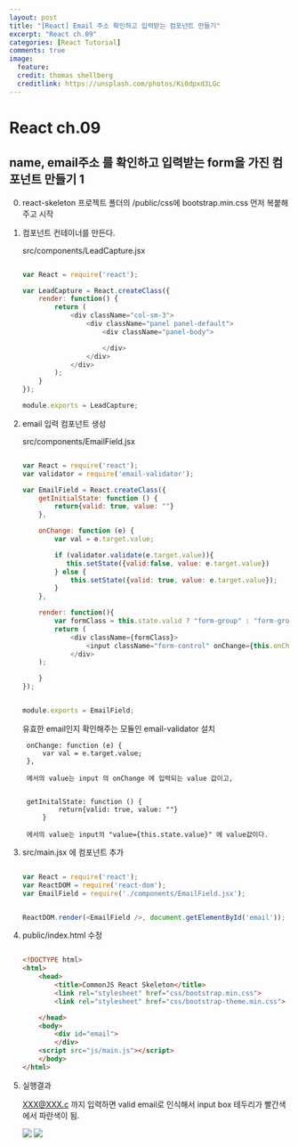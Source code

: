 ```yaml
---
layout: post
title: "[React] Email 주소 확인하고 입력받는 컴포넌트 만들기"
excerpt: "React ch.09"
categories: [React Tutorial]
comments: true
image:
  feature:
  credit: thomas shellberg
  creditlink: https://unsplash.com/photos/Ki0dpxd3LGc
---
```


# React ch.09

## name, email주소 를 확인하고 입력받는 form을 가진 컴포넌트 만들기 1

0. react-skeleton 프로젝트 폴더의 /public/css에 bootstrap.min.css 먼저 복붙해주고 시작


1. 컴포넌트 컨테이너를 만든다.

    src/components/LeadCapture.jsx

    ```js

    var React = require('react');

    var LeadCapture = React.createClass({
        render: function() {
            return (
                <div className="col-sm-3">
                    <div className="panel panel-default">
                        <div className="panel-body">

                        </div>
                    </div>
                </div>
            );
        }
    });

    module.exports = LeadCapture;

    ```

2. email 입력 컴포넌트 생성

    src/components/EmailField.jsx

    ```js

    var React = require('react');
    var validator = require('email-validator');

    var EmailField = React.createClass({
        getInitialState: function () {
            return{valid: true, value: ""}
        },

        onChange: function (e) {
            var val = e.target.value;

            if (validator.validate(e.target.value)){
               this.setState({valid:false, value: e.target.value})
            } else {
                this.setState({valid: true, value: e.target.value});
            }
        },

        render: function(){
            var formClass = this.state.valid ? "form-group" : "form-group has-error"
            return (
                <div className={formClass}>
                    <input className="form-control" onChange={this.onChange} placeholder="Email" value={this.state.value}/>
                </div>
        );

        }
    });


    module.exports = EmailField;

    ```

    유효한 email인지 확인해주는 모듈인 email-validator 설치

        onChange: function (e) {
            var val = e.target.value;
        },

        에서의 value는 input 의 onChange 에 입력되는 value 값이고,


        getInitalState: function () {
                return{valid: true, value: ""}
            }

        에서의 value는 input의 "value={this.state.value}" 에 value값이다.


3. src/main.jsx 에 컴포넌트 추가

    ```js
    
    var React = require('react');
    var ReactDOM = require('react-dom');
    var EmailField = require('./components/EmailField.jsx');


    ReactDOM.render(<EmailField />, document.getElementById('email'));


    ```           

4. public/index.html 수정

    ```html

    <!DOCTYPE html>
    <html>
        <head>
            <title>CommonJS React Skeleton</title>
            <link rel="stylesheet" href="css/bootstrap.min.css">
            <link rel="stylesheet" href="css/bootstrap-theme.min.css">

        </head>
        <body>
            <div id="email">
            </div>
        <script src="js/main.js"></script>
        </body>
    </html>

    ```

5. 실행결과

    XXX@XXX.c 까지 입력하면 valid email로 인식해서 input box 테두리가 빨간색에서 파란색이 됨.

    <img src="https://cdn-images-1.medium.com/max/2000/1*bgs49E8yND0UGQGRYm_oug.png">

    <img src="https://cdn-images-1.medium.com/max/2000/1*3DpGBNF0Ef5J3uz3NNKsFg.png">
